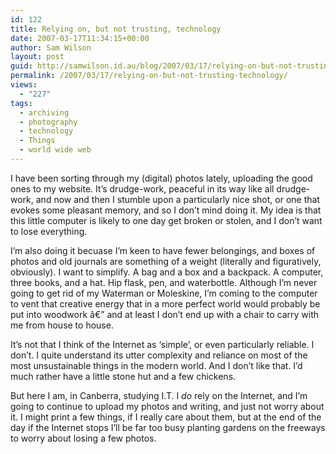 ```yaml
---
id: 122
title: Relying on, but not trusting, technology
date: 2007-03-17T11:34:15+00:00
author: Sam Wilson
layout: post
guid: http://samwilson.id.au/blog/2007/03/17/relying-on-but-not-trusting-technology/
permalink: /2007/03/17/relying-on-but-not-trusting-technology/
views:
  - "227"
tags:
  - archiving
  - photography
  - technology
  - Things
  - world wide web
---
```

I have been sorting through my (digital) photos lately, uploading the good ones to my website. It&#8217;s drudge-work, peaceful in its way like all drudge-work, and now and then I stumble upon a particularly nice shot, or one that evokes some pleasant memory, and so I don&#8217;t mind doing it. My idea is that this little computer is likely to one day get broken or stolen, and I don&#8217;t want to lose everything.

I&#8217;m also doing it becuase I&#8217;m keen to have fewer belongings, and boxes of photos and old journals are something of a weight (literally and figuratively, obviously). I want to simplify. A bag and a box and a backpack. A computer, three books, and a hat. Hip flask, pen, and waterbottle. Although I&#8217;m never going to get rid of my Waterman or Moleskine, I&#8217;m coming to the computer to vent that creative energy that in a more perfect world would probably be put into woodwork â€” and at least I don&#8217;t end up with a chair to carry with me from house to house.

It&#8217;s not that I think of the Internet as &#8216;simple&#8217;, or even particularly reliable. I don&#8217;t. I quite understand its utter complexity and reliance on most of the most unsustainable things in the modern world. And I don&#8217;t like that. I&#8217;d much rather have a little stone hut and a few chickens.

But here I am, in Canberra, studying I.T. I _do_ rely on the Internet, and I&#8217;m going to continue to upload my photos and writing, and just not worry about it. I might print a few things, if I really care about them, but at the end of the day if the Internet stops I&#8217;ll be far too busy planting gardens on the freeways to worry about losing a few photos.